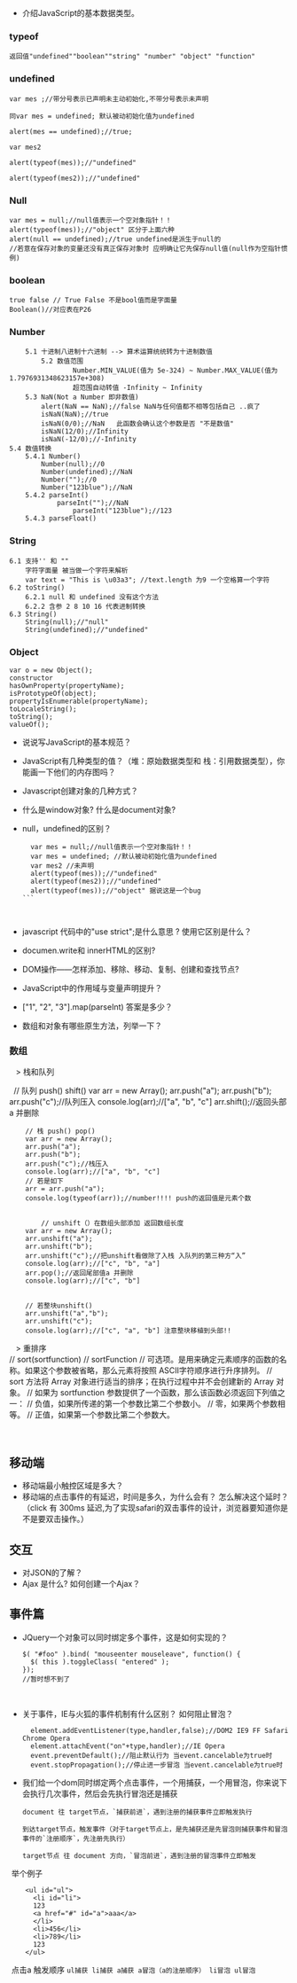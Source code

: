 * 介绍JavaScript的基本数据类型。 

### typeof 

	返回值"undefined""boolean""string" "number" "object" "function"    
 
### undefined  
  

	var mes ;//带分号表示已声明未主动初始化,不带分号表示未声明

	同var mes = undefined; 默认被动初始化值为undefined

	alert(mes == undefined);//true;

	var mes2

	alert(typeof(mes));//"undefined"

	alert(typeof(mes2));//"undefined" 
      
        
      
### Null  
    var mes = null;//null值表示一个空对象指针！！
    alert(typeof(mes));//"object" 区分于上面六种
    alert(null == undefined);//true undefined是派生于null的
    //若意在保存对象的变量还没有真正保存对象时 应明确让它先保存null值(null作为空指针惯例)
### boolean  
  
    true false // True False 不是bool值而是字面量  
    Boolean()//对应表在P26  
### Number  
  
      
        5.1 十进制八进制十六进制 --> 算术运算统统转为十进制数值 
		    5.2 数值范围
		            Number.MIN_VALUE(值为 5e-324) ~ Number.MAX_VALUE(值为 1.7976931348623157e+308)
 					超范围自动转值 -Infinity ~ Infinity
        5.3 NaN(Not a Number 即非数值)
            alert(NaN == NaN);//false NaN与任何值都不相等包括自己 ..疯了
            isNaN(NaN);//true
            isNaN(0/0);//NaN   此函数会确认这个参数是否 "不是数值"
            isNaN(12/0);//Infinity  
            isNaN(-12/0);//-Infinity  
	5.4 数值转换
		5.4.1 Number()
			Number(null);//0
			Number(undefined);//NaN
			Number("");//0
			Number("123blue");//NaN
		5.4.2 parseInt()
				parseInt("");//NaN
					parseInt("123blue");//123
		5.4.3 parseFloat()  
          
    
      
### String    
  
	6.1 支持'' 和 "" 
	    字符字面量 被当做一个字符来解析
	    var text = "This is \u03a3"; //text.length 为9 一个空格算一个字符
	6.2 toString()
	    6.2.1 null 和 undefined 没有这个方法
	    6.2.2 含参 2 8 10 16 代表进制转换
	6.3 String()
	    String(null);//"null"
	    String(undefined);//"undefined"
	    
### Object  
 
	var o = new Object();
	constructor
	hasOwnProperty(propertyName);
	isPrototypeOf(object);
	propertyIsEnumerable(propertyName);
	toLocaleString();
	toString();
	valueOf();    
   
   
* 说说写JavaScript的基本规范？  
  
* JavaScript有几种类型的值？（堆：原始数据类型和 栈：引用数据类型），你能画一下他们的内存图吗？
* Javascript创建对象的几种方式？
* 什么是window对象? 什么是document对象?
* null，undefined的区别？  
	```  
	  var mes = null;//null值表示一个空对象指针！！  
	  var mes = undefined; //默认被动初始化值为undefined   
	  var mes2 //未声明  
	  alert(typeof(mes));//"undefined"  
	  alert(typeof(mes2));//"undefined"  
	  alert(typeof(mes));//"object" 据说这是一个bug  
	```  

	
	
* javascript 代码中的"use strict";是什么意思 ? 使用它区别是什么？
* documen.write和 innerHTML的区别?
* DOM操作——怎样添加、移除、移动、复制、创建和查找节点?
* JavaScript中的作用域与变量声明提升？

* ["1", "2", "3"].map(parseInt) 答案是多少？
* 数组和对象有哪些原生方法，列举一下？  

### 数组

    > 栈和队列  
    
    		// 队列 push() shift()
	    	var arr = new Array();
		arr.push("a");
		arr.push("b");
		arr.push("c");//队列压入
		console.log(arr);//["a", "b", "c"]
		arr.shift();//返回头部a 并删除	
	
		// 栈 push() pop()
		var arr = new Array();
		arr.push("a");
		arr.push("b");
		arr.push("c");//栈压入
		console.log(arr);//["a", "b", "c"]	
		// 若是如下
		arr = arr.push("a");
		console.log(typeof(arr));//number!!!! push的返回值是元素个数


        	// unshift（）在数组头部添加 返回数组长度
		var arr = new Array();
		arr.unshift("a");
		arr.unshift("b");
		arr.unshift("c");//把unshift看做除了入栈 入队列的第三种方“入”
		console.log(arr);//["c", "b", "a"]
		arr.pop();//返回尾部值a 并删除
		console.log(arr);//["c", "b"]


		// 若整块unshift()
		arr.unshift("a","b");
		arr.unshift("c");
		console.log(arr);//["c", "a", "b"] 注意整块移植到头部!!  
	
    > 重排序  
    		// sort(sortfunction)
		// sortFunction
		// 可选项。是用来确定元素顺序的函数的名称。如果这个参数被省略，那么元素将按照 ASCII字符顺序进行升序排列。
		// sort 方法将 Array 对象进行适当的排序；在执行过程中并不会创建新的 Array 对象。 
		// 如果为 sortfunction 参数提供了一个函数，那么该函数必须返回下列值之一： 
		// 负值，如果所传递的第一个参数比第二个参数小。 
		// 零，如果两个参数相等。 
		// 正值，如果第一个参数比第二个参数大。  
		
		
    		
    
  
## 移动端  
* 移动端最小触控区域是多大？
* 移动端的点击事件的有延迟，时间是多久，为什么会有？ 怎么解决这个延时？（click 有 300ms 延迟,为了实现safari的双击事件的设计，浏览器要知道你是不是要双击操作。）

## 交互  
   * 对JSON的了解？  
   * Ajax 是什么? 如何创建一个Ajax？  
## 事件篇  
* JQuery一个对象可以同时绑定多个事件，这是如何实现的？ 

	  $( "#foo" ).bind( "mouseenter mouseleave", function() {
	    $( this ).toggleClass( "entered" );
	  });  
	  //暂时想不到了
  
* 关于事件，IE与火狐的事件机制有什么区别？ 如何阻止冒泡？  
	
	
		element.addEventListener(type,handler,false);//DOM2 IE9 FF Safari Chrome Opera
		element.attachEvent("on"+type,handler);//IE Opera 
		event.preventDefault();//阻止默认行为 当event.cancelable为true时
		event.stopPropagation();//停止进一步冒泡 当event.cancelable为true时    
	
	
* 我们给一个dom同时绑定两个点击事件，一个用捕获，一个用冒泡，你来说下会执行几次事件，然后会先执行冒泡还是捕获      

	  document 往 target节点，`捕获前进`，遇到注册的捕获事件立即触发执行   

	  到达target节点，触发事件（对于target节点上，是先捕获还是先冒泡则捕获事件和冒泡事件的`注册顺序`，先注册先执行）  

	  target节点 往 document 方向，`冒泡前进`，遇到注册的冒泡事件立即触发  
  
  举个例子  
  
	    <ul id="ul">
	      <li id="li">
	      123
	      <a href="#" id="a">aaa</a>
	      </li>
	      <li>456</li>
	      <li>789</li>
	      123
	    </ul>    
  点击a 触发顺序 `ul捕获 li捕获 a捕获 a冒泡（a的注册顺序） li冒泡 ul冒泡`  
  
  
 
